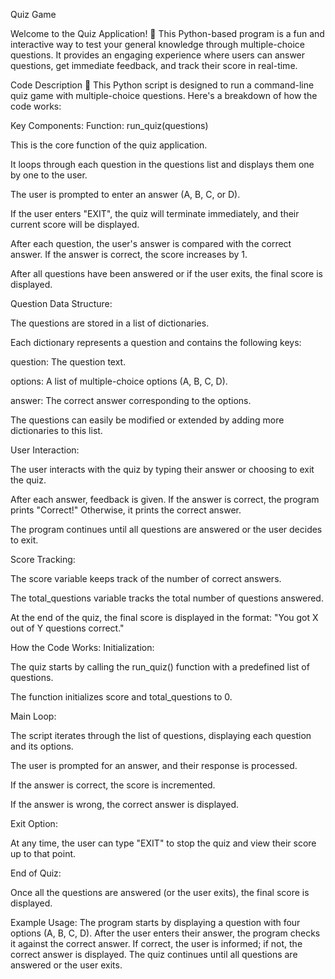 Quiz Game 

Welcome to the Quiz Application! 🎉 This Python-based program is a fun and interactive way to test your general knowledge through multiple-choice questions. It provides an engaging experience where users can answer questions, get immediate feedback, and track their score in real-time.

Code Description 📄
This Python script is designed to run a command-line quiz game with multiple-choice questions. Here's a breakdown of how the code works:

Key Components:
Function: run_quiz(questions)

This is the core function of the quiz application.

It loops through each question in the questions list and displays them one by one to the user.

The user is prompted to enter an answer (A, B, C, or D).

If the user enters "EXIT", the quiz will terminate immediately, and their current score will be displayed.

After each question, the user's answer is compared with the correct answer. If the answer is correct, the score increases by 1.

After all questions have been answered or if the user exits, the final score is displayed.

Question Data Structure:

The questions are stored in a list of dictionaries.

Each dictionary represents a question and contains the following keys:

question: The question text.

options: A list of multiple-choice options (A, B, C, D).

answer: The correct answer corresponding to the options.

The questions can easily be modified or extended by adding more dictionaries to this list.

User Interaction:

The user interacts with the quiz by typing their answer or choosing to exit the quiz.

After each answer, feedback is given. If the answer is correct, the program prints "Correct!" Otherwise, it prints the correct answer.

The program continues until all questions are answered or the user decides to exit.

Score Tracking:

The score variable keeps track of the number of correct answers.

The total_questions variable tracks the total number of questions answered.

At the end of the quiz, the final score is displayed in the format: "You got X out of Y questions correct."

How the Code Works:
Initialization:

The quiz starts by calling the run_quiz() function with a predefined list of questions.

The function initializes score and total_questions to 0.

Main Loop:

The script iterates through the list of questions, displaying each question and its options.

The user is prompted for an answer, and their response is processed.

If the answer is correct, the score is incremented.

If the answer is wrong, the correct answer is displayed.

Exit Option:

At any time, the user can type "EXIT" to stop the quiz and view their score up to that point.

End of Quiz:

Once all the questions are answered (or the user exits), the final score is displayed.

Example Usage:
The program starts by displaying a question with four options (A, B, C, D). After the user enters their answer, the program checks it against the correct answer. If correct, the user is informed; if not, the correct answer is displayed. The quiz continues until all questions are answered or the user exits.
